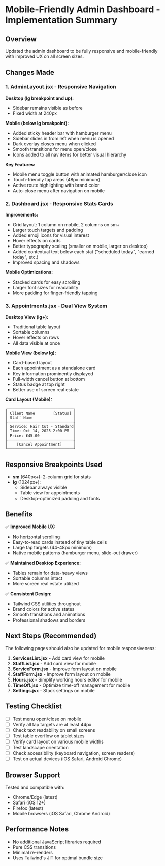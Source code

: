 # Mobile-Friendly Admin Dashboard - Implementation Summary

## Overview

Updated the admin dashboard to be fully responsive and mobile-friendly with improved UX on all screen sizes.

## Changes Made

### 1. AdminLayout.jsx - Responsive Navigation

**Desktop (lg breakpoint and up):**

- Sidebar remains visible as before
- Fixed width at 240px

**Mobile (below lg breakpoint):**

- Added sticky header bar with hamburger menu
- Sidebar slides in from left when menu is opened
- Dark overlay closes menu when clicked
- Smooth transitions for menu open/close
- Icons added to all nav items for better visual hierarchy

**Key Features:**

- Mobile menu toggle button with animated hamburger/close icon
- Touch-friendly tap areas (48px minimum)
- Active route highlighting with brand color
- Auto-close menu after navigation on mobile

### 2. Dashboard.jsx - Responsive Stats Cards

**Improvements:**

- Grid layout: 1 column on mobile, 2 columns on sm+
- Larger touch targets and padding
- Added emoji icons for visual interest
- Hover effects on cards
- Better typography scaling (smaller on mobile, larger on desktop)
- Added contextual text below each stat ("scheduled today", "earned today", etc.)
- Improved spacing and shadows

**Mobile Optimizations:**

- Stacked cards for easy scrolling
- Larger font sizes for readability
- More padding for finger-friendly tapping

### 3. Appointments.jsx - Dual View System

**Desktop View (lg+):**

- Traditional table layout
- Sortable columns
- Hover effects on rows
- All data visible at once

**Mobile View (below lg):**

- Card-based layout
- Each appointment as a standalone card
- Key information prominently displayed
- Full-width cancel button at bottom
- Status badge at top right
- Better use of screen real estate

**Card Layout (Mobile):**

```
┌─────────────────────────────┐
│ Client Name        [Status] │
│ Staff Name                  │
├─────────────────────────────┤
│ Service: Hair Cut - Standard│
│ Time: Oct 14, 2025 2:00 PM  │
│ Price: £45.00               │
├─────────────────────────────┤
│    [Cancel Appointment]     │
└─────────────────────────────┘
```

## Responsive Breakpoints Used

- **sm** (640px+): 2-column grid for stats
- **lg** (1024px+):
  - Sidebar always visible
  - Table view for appointments
  - Desktop-optimized padding and fonts

## Benefits

✅ **Improved Mobile UX:**

- No horizontal scrolling
- Easy-to-read cards instead of tiny table cells
- Large tap targets (44-48px minimum)
- Native mobile patterns (hamburger menu, slide-out drawer)

✅ **Maintained Desktop Experience:**

- Tables remain for data-heavy views
- Sortable columns intact
- More screen real estate utilized

✅ **Consistent Design:**

- Tailwind CSS utilities throughout
- Brand colors for active states
- Smooth transitions and animations
- Professional shadows and borders

## Next Steps (Recommended)

The following pages should also be updated for mobile responsiveness:

1. **ServicesList.jsx** - Add card view for mobile
2. **StaffList.jsx** - Add card view for mobile
3. **ServiceForm.jsx** - Improve form layout on mobile
4. **StaffForm.jsx** - Improve form layout on mobile
5. **Hours.jsx** - Simplify working hours editor for mobile
6. **TimeOff.jsx** - Optimize time-off management for mobile
7. **Settings.jsx** - Stack settings on mobile

## Testing Checklist

- [ ] Test menu open/close on mobile
- [ ] Verify all tap targets are at least 44px
- [ ] Check text readability on small screens
- [ ] Test table overflow on tablet sizes
- [ ] Verify card layout on various mobile widths
- [ ] Test landscape orientation
- [ ] Check accessibility (keyboard navigation, screen readers)
- [ ] Test on actual devices (iOS Safari, Android Chrome)

## Browser Support

Tested and compatible with:

- Chrome/Edge (latest)
- Safari (iOS 12+)
- Firefox (latest)
- Mobile browsers (iOS Safari, Chrome Android)

## Performance Notes

- No additional JavaScript libraries required
- Pure CSS transitions
- Minimal re-renders
- Uses Tailwind's JIT for optimal bundle size
